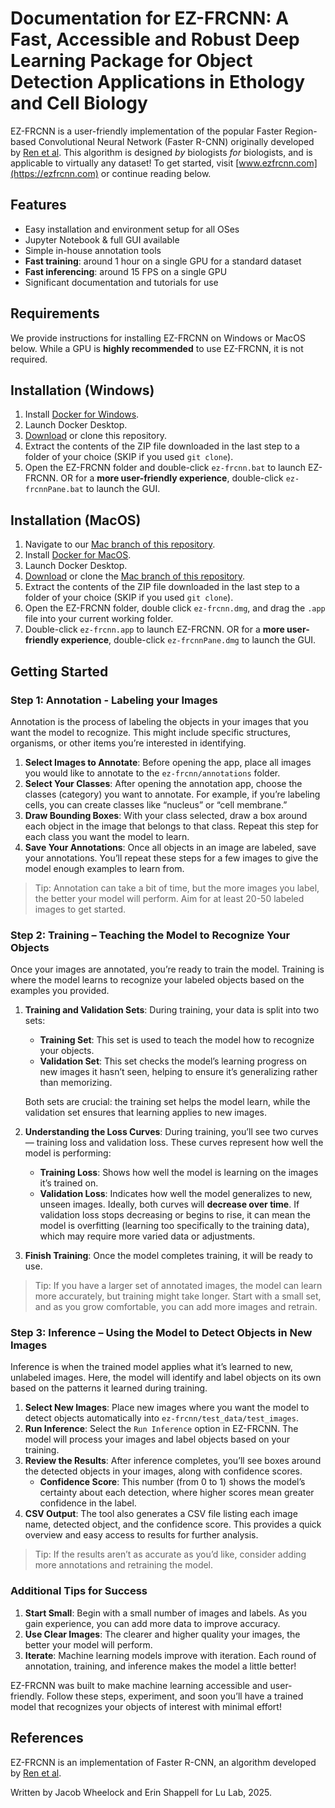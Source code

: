 # Documentation for EZ-FRCNN: A Fast, Accessible and Robust Deep Learning Package for Object Detection Applications in Ethology and Cell Biology
EZ-FRCNN is a user-friendly implementation of the popular Faster Region-based Convolutional Neural Network (Faster R-CNN) originally developed by [Ren et al](https://ieeexplore.ieee.org/document/7485869). This algorithm is designed *by* biologists *for* biologists, and is applicable to virtually any dataset! To get started, visit [www.ezfrcnn.com](https://ezfrcnn.com) or continue reading below.

## Features
- Easy installation and environment setup for all OSes
- Jupyter Notebook & full GUI available
- Simple in-house annotation tools
- **Fast training**: around 1 hour on a single GPU for a standard dataset
- **Fast inferencing**: around 15 FPS on a single GPU
- Significant documentation and tutorials for use

## Requirements
We provide instructions for installing EZ-FRCNN on Windows or MacOS below. While a GPU is **highly recommended** to use EZ-FRCNN, it is not required.

## Installation (Windows)
1. Install [Docker for Windows](https://docs.docker.com/desktop/setup/install/windows-install/).
2. Launch Docker Desktop.
3. [Download](https://minhaskamal.github.io/DownGit/#/home?url=https://github.com/JacobWheelock/ez-frcnn) or clone this repository.
4. Extract the contents of the ZIP file downloaded in the last step to a folder of your choice (SKIP if you used `git clone`).
5. Open the EZ-FRCNN folder and double-click `ez-frcnn.bat` to launch EZ-FRCNN. OR for a **more user-friendly experience**, double-click `ez-frcnnPane.bat` to launch the GUI.

## Installation (MacOS)
1. Navigate to our [Mac branch of this repository](https://github.com/JacobWheelock/ez-frcnn/tree/mac).
2. Install [Docker for MacOS](https://docs.docker.com/desktop/install/mac-install/).
3. Launch Docker Desktop.
4. [Download](https://minhaskamal.github.io/DownGit/#/home?url=https://github.com/JacobWheelock/ez-frcnn/tree/mac) or clone the [Mac branch of this repository](https://github.com/JacobWheelock/ez-frcnn/tree/mac).
5. Extract the contents of the ZIP file downloaded in the last step to a folder of your choice (SKIP if you used `git clone`).
6. Open the EZ-FRCNN folder, double click `ez-frcnn.dmg`, and drag the `.app` file into your current working folder.
7. Double-click `ez-frcnn.app` to launch EZ-FRCNN. OR for a **more user-friendly experience**, double-click `ez-frcnnPane.dmg` to launch the GUI.

## Getting Started
### Step 1: Annotation - Labeling your Images
Annotation is the process of labeling the objects in your images that you want the model to recognize. This might include specific structures, organisms, or other items you’re interested in identifying.
1. **Select Images to Annotate**: Before opening the app, place all images you would like to annotate to the `ez-frcnn/annotations` folder.
2. **Select Your Classes**: After opening the annotation app, choose the classes (category) you want to annotate. For example, if you’re labeling cells, you can create classes like “nucleus” or “cell membrane.”
3. **Draw Bounding Boxes**: With your class selected, draw a box around each object in the image that belongs to that class. Repeat this step for each class you want the model to learn.
4. **Save Your Annotations**: Once all objects in an image are labeled, save your annotations. You’ll repeat these steps for a few images to give the model enough examples to learn from.
>Tip: Annotation can take a bit of time, but the more images you label, the better your model will perform. Aim for at least 20-50 labeled images to get started.

### Step 2: Training – Teaching the Model to Recognize Your Objects
Once your images are annotated, you’re ready to train the model. Training is where the model learns to recognize your labeled objects based on the examples you provided.
1. **Training and Validation Sets**: During training, your data is split into two sets:
    - **Training Set**: This set is used to teach the model how to recognize your objects.
    - **Validation Set**: This set checks the model’s learning progress on new images it hasn’t seen, helping to ensure it’s generalizing rather than memorizing.
      
    Both sets are crucial: the training set helps the model learn, while the validation set ensures that learning applies to new images.

2. **Understanding the Loss Curves**: During training, you’ll see two curves— training loss and validation loss. These curves represent how well the model is performing:
   - **Training Loss**: Shows how well the model is learning on the images it’s trained on.
   - **Validation Loss**: Indicates how well the model generalizes to new, unseen images.
    Ideally, both curves will **decrease over time**. If validation loss stops decreasing or begins to rise, it can mean the model is overfitting (learning too specifically to the training data), which may require more varied data or adjustments.
3. **Finish Training**: Once the model completes training, it will be ready to use.
>Tip: If you have a larger set of annotated images, the model can learn more accurately, but training might take longer. Start with a small set, and as you grow comfortable, you can add more images and retrain.

### Step 3: Inference – Using the Model to Detect Objects in New Images
Inference is when the trained model applies what it’s learned to new, unlabeled images. Here, the model will identify and label objects on its own based on the patterns it learned during training.
1. **Select New Images**: Place new images where you want the model to detect objects automatically into `ez-frcnn/test_data/test_images`.
2. **Run Inference**: Select the `Run Inference` option in EZ-FRCNN. The model will process your images and label objects based on your training.
3. **Review the Results**: After inference completes, you’ll see boxes around the detected objects in your images, along with confidence scores.
   - **Confidence Score**: This number (from 0 to 1) shows the model’s certainty about each detection, where higher scores mean greater confidence in the label.
5. **CSV Output**: The tool also generates a CSV file listing each image name, detected object, and the confidence score. This provides a quick overview and easy access to results for further analysis.
>Tip: If the results aren’t as accurate as you’d like, consider adding more annotations and retraining the model.

### Additional Tips for Success
1. **Start Small**: Begin with a small number of images and labels. As you gain experience, you can add more data to improve accuracy.
2. **Use Clear Images**: The clearer and higher quality your images, the better your model will perform.
3. **Iterate**: Machine learning models improve with iteration. Each round of annotation, training, and inference makes the model a little better!

EZ-FRCNN was built to make machine learning accessible and user-friendly. Follow these steps, experiment, and soon you’ll have a trained model that recognizes your objects of interest with minimal effort!

## References
EZ-FRCNN is an implementation of Faster R-CNN, an algorithm developed by [Ren et al](https://ieeexplore.ieee.org/document/7485869).


Written by Jacob Wheelock and Erin Shappell for Lu Lab, 2025.
